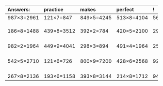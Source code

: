 | Answers: | practice | makes | perfect | ! |
| :--- | :--- | :--- | :--- | :--- |
| 987×3=2961 | 121×7=847 | 849×5=4245 | 513×8=4104 | 564×4=2256 | 
|   |   |   |   |   | 
|   |   |   |   |   | 
|   |   |   |   |   | 
| 186×8=1488 | 439×8=3512 | 392×2=784 | 420×5=2100 | 295×6=1770 | 
|   |   |   |   |   | 
|   |   |   |   |   | 
|   |   |   |   |   | 
|   |   |   |   |   | 
| 982×2=1964 | 449×9=4041 | 298×3=894 | 491×4=1964 | 252×6=1512 | 
|   |   |   |   |   | 
|   |   |   |   |   | 
|   |   |   |   |   | 
|   |   |   |   |   | 
| 542×5=2710 | 121×6=726 | 800×9=7200 | 428×6=2568 | 927×6=5562 | 
|   |   |   |   |   | 
|   |   |   |   |   | 
|   |   |   |   |   | 
|   |   |   |   |   | 
| 267×8=2136 | 193×6=1158 | 393×8=3144 | 214×8=1712 | 947×9=8523 | 
